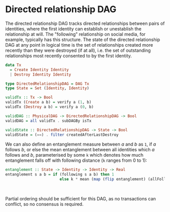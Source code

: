 # Directed relationship DAG

The directed relationship DAG tracks directed relationships between pairs of identities, where the first identity can establish or unestablish the relationship at will. The "following" relationship on social media, for example, typically has this structure. The state of the directed relationship DAG at any point in logical time is the set of relationships created more recently than they were destroyed (if at all), i.e. the set of outstanding relationships most recently consented to by the first identity.

```haskell
data Tx
  = Create Identity Identity
  | Destroy Identity Identity

type DirectedRelationshipDAG = DAG Tx
type State = Set (Identity, Identity)

validTx :: Tx -> Bool
validTx (Create a b) = verify a (1, b)
validTx (Destroy a b) = verify a (0, b)

validDAG :: PhysicalDAG -> DirectedRelationshipDAG -> Bool
validDAG = all validTx . subDAGBy isTx

validState :: DirectedRelationshipDAG -> State -> Bool
validState = (==) . filter createdAfterLastDestroy
```

We can also define an entanglement measure between _a_ and _b_ as `1`, if _a_ follows _b_, or else the mean entanglement between all identities which _a_ follows and _b_, parameterised by some `k` which denotes how much entanglement falls off with following distance (`k` ranges from 0 to 1):

```haskell
entanglement :: State -> Identity -> Identity -> Real
entanglement s a b = if (following s a b) then 1
                        else k * mean (map (flip entanglement) (allFollowers s a))
```

&nbsp;

Partial ordering should be sufficient for this DAG, as no transactions can conflict, so no consensus is required.